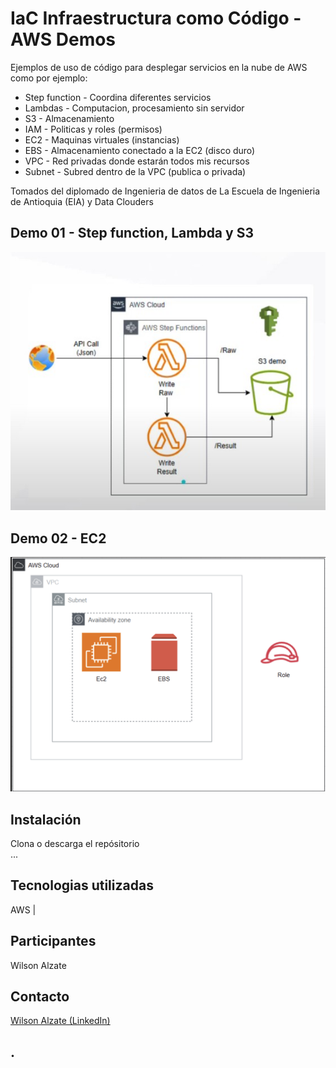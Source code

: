 # IaC Infraestructura como Código - AWS Demos
Ejemplos de uso de código para desplegar servicios en la nube de AWS como por ejemplo:
- Step function - Coordina diferentes servicios 
- Lambdas - Computacion, procesamiento sin servidor
- S3 - Almacenamiento
- IAM - Politicas y roles (permisos)
- EC2 - Maquinas virtuales (instancias)
- EBS - Almacenamiento conectado a la EC2 (disco duro)
- VPC - Red privadas donde estarán todos mis recursos
- Subnet - Subred dentro de la VPC (publica o privada)


Tomados del diplomado de Ingenieria de datos de La Escuela de Ingenieria de Antioquia (EIA) y Data Clouders

<!-- imagen -->
## Demo 01 - Step function, Lambda y S3
![Demo StepFunction + Lambdas + S3](https://github.com/Wilalz/Data-Engineer-Demos-AWS/blob/03ad6be8b7f027acaed200b4342afc0dc1e26725/01-Infa-StepFunction-Lambdas-S3/AWS_Step_function_Lambdas_S3.jpg)

## Demo 02 - EC2
![Demo EC2 + EBS + VPC + Subnet](https://github.com/Wilalz/Data-Engineer-Demos-AWS/blob/b83e35c31feb2c9467dd002fb8b11e5e549cf5f8/02-Infra-EC2-VPC-Subnet/AWS_EC2_EBS_VPC_Subnet.jpg)

## Instalación
Clona o descarga el repósitorio\
...

## Tecnologias utilizadas
AWS | 

## Participantes
Wilson Alzate

## Contacto
[Wilson Alzate (LinkedIn)](https://www.linkedin.com/in/wilson-alzate-pineda/)



## .
